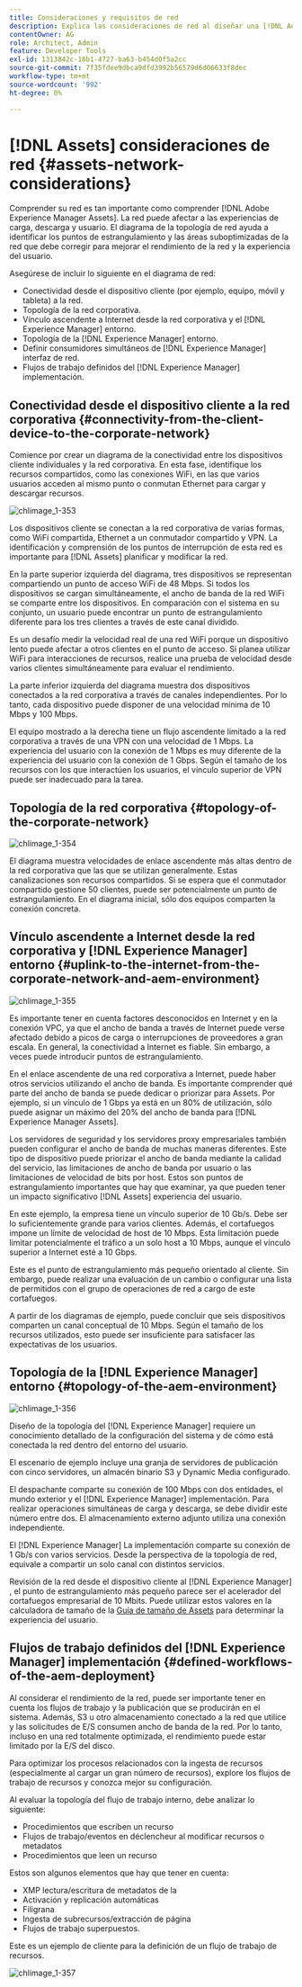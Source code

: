 ```yaml
---
title: Consideraciones y requisitos de red
description: Explica las consideraciones de red al diseñar una [!DNL Adobe Experience Manager Assets] implementación.
contentOwner: AG
role: Architect, Admin
feature: Developer Tools
exl-id: 1313842c-18b1-4727-ba63-b454d0f5a2cc
source-git-commit: 7f35fdee9dbca9dfd3992b56579d6d06633f8dec
workflow-type: tm+mt
source-wordcount: '992'
ht-degree: 0%

---
```


# [!DNL Assets] consideraciones de red {#assets-network-considerations}

Comprender su red es tan importante como comprender [!DNL Adobe Experience Manager Assets]. La red puede afectar a las experiencias de carga, descarga y usuario. El diagrama de la topología de red ayuda a identificar los puntos de estrangulamiento y las áreas suboptimizadas de la red que debe corregir para mejorar el rendimiento de la red y la experiencia del usuario.

Asegúrese de incluir lo siguiente en el diagrama de red:

* Conectividad desde el dispositivo cliente (por ejemplo, equipo, móvil y tableta) a la red.
* Topología de la red corporativa.
* Vínculo ascendente a Internet desde la red corporativa y el [!DNL Experience Manager] entorno.
* Topología de la [!DNL Experience Manager] entorno.
* Definir consumidores simultáneos de [!DNL Experience Manager] interfaz de red.
* Flujos de trabajo definidos del [!DNL Experience Manager] implementación.

## Conectividad desde el dispositivo cliente a la red corporativa {#connectivity-from-the-client-device-to-the-corporate-network}

Comience por crear un diagrama de la conectividad entre los dispositivos cliente individuales y la red corporativa. En esta fase, identifique los recursos compartidos, como las conexiones WiFi, en las que varios usuarios acceden al mismo punto o conmutan Ethernet para cargar y descargar recursos.

![chlimage_1-353](assets/chlimage_1-353.png)

Los dispositivos cliente se conectan a la red corporativa de varias formas, como WiFi compartida, Ethernet a un conmutador compartido y VPN. La identificación y comprensión de los puntos de interrupción de esta red es importante para [!DNL Assets] planificar y modificar la red.

En la parte superior izquierda del diagrama, tres dispositivos se representan compartiendo un punto de acceso WiFi de 48 Mbps. Si todos los dispositivos se cargan simultáneamente, el ancho de banda de la red WiFi se comparte entre los dispositivos. En comparación con el sistema en su conjunto, un usuario puede encontrar un punto de estrangulamiento diferente para los tres clientes a través de este canal dividido.

Es un desafío medir la velocidad real de una red WiFi porque un dispositivo lento puede afectar a otros clientes en el punto de acceso. Si planea utilizar WiFi para interacciones de recursos, realice una prueba de velocidad desde varios clientes simultáneamente para evaluar el rendimiento.

La parte inferior izquierda del diagrama muestra dos dispositivos conectados a la red corporativa a través de canales independientes. Por lo tanto, cada dispositivo puede disponer de una velocidad mínima de 10 Mbps y 100 Mbps.

El equipo mostrado a la derecha tiene un flujo ascendente limitado a la red corporativa a través de una VPN con una velocidad de 1 Mbps. La experiencia del usuario con la conexión de 1 Mbps es muy diferente de la experiencia del usuario con la conexión de 1 Gbps. Según el tamaño de los recursos con los que interactúen los usuarios, el vínculo superior de VPN puede ser inadecuado para la tarea.

## Topología de la red corporativa {#topology-of-the-corporate-network}

![chlimage_1-354](assets/chlimage_1-354.png)

El diagrama muestra velocidades de enlace ascendente más altas dentro de la red corporativa que las que se utilizan generalmente. Estas canalizaciones son recursos compartidos. Si se espera que el conmutador compartido gestione 50 clientes, puede ser potencialmente un punto de estrangulamiento. En el diagrama inicial, sólo dos equipos comparten la conexión concreta.

## Vínculo ascendente a Internet desde la red corporativa y [!DNL Experience Manager] entorno {#uplink-to-the-internet-from-the-corporate-network-and-aem-environment}

![chlimage_1-355](assets/chlimage_1-355.png)

Es importante tener en cuenta factores desconocidos en Internet y en la conexión VPC, ya que el ancho de banda a través de Internet puede verse afectado debido a picos de carga o interrupciones de proveedores a gran escala. En general, la conectividad a Internet es fiable. Sin embargo, a veces puede introducir puntos de estrangulamiento.

En el enlace ascendente de una red corporativa a Internet, puede haber otros servicios utilizando el ancho de banda. Es importante comprender qué parte del ancho de banda se puede dedicar o priorizar para Assets. Por ejemplo, si un vínculo de 1 Gbps ya está en un 80% de utilización, sólo puede asignar un máximo del 20% del ancho de banda para [!DNL Experience Manager Assets].

Los servidores de seguridad y los servidores proxy empresariales también pueden configurar el ancho de banda de muchas maneras diferentes. Este tipo de dispositivo puede priorizar el ancho de banda mediante la calidad del servicio, las limitaciones de ancho de banda por usuario o las limitaciones de velocidad de bits por host. Estos son puntos de estrangulamiento importantes que hay que examinar, ya que pueden tener un impacto significativo [!DNL Assets] experiencia del usuario.

En este ejemplo, la empresa tiene un vínculo superior de 10 Gb/s. Debe ser lo suficientemente grande para varios clientes. Además, el cortafuegos impone un límite de velocidad de host de 10 Mbps. Esta limitación puede limitar potencialmente el tráfico a un solo host a 10 Mbps, aunque el vínculo superior a Internet esté a 10 Gbps.

Este es el punto de estrangulamiento más pequeño orientado al cliente. Sin embargo, puede realizar una evaluación de un cambio o configurar una lista de permitidos con el grupo de operaciones de red a cargo de este cortafuegos.

A partir de los diagramas de ejemplo, puede concluir que seis dispositivos comparten un canal conceptual de 10 Mbps. Según el tamaño de los recursos utilizados, esto puede ser insuficiente para satisfacer las expectativas de los usuarios.

## Topología de la [!DNL Experience Manager] entorno {#topology-of-the-aem-environment}

![chlimage_1-356](assets/chlimage_1-356.png)

Diseño de la topología del [!DNL Experience Manager] requiere un conocimiento detallado de la configuración del sistema y de cómo está conectada la red dentro del entorno del usuario.

El escenario de ejemplo incluye una granja de servidores de publicación con cinco servidores, un almacén binario S3 y Dynamic Media configurado.

El despachante comparte su conexión de 100 Mbps con dos entidades, el mundo exterior y el [!DNL Experience Manager] implementación. Para realizar operaciones simultáneas de carga y descarga, se debe dividir este número entre dos. El almacenamiento externo adjunto utiliza una conexión independiente.

El [!DNL Experience Manager] La implementación comparte su conexión de 1 Gb/s con varios servicios. Desde la perspectiva de la topología de red, equivale a compartir un solo canal con distintos servicios.

Revisión de la red desde el dispositivo cliente al [!DNL Experience Manager] , el punto de estrangulamiento más pequeño parece ser el acelerador del cortafuegos empresarial de 10 Mbits. Puede utilizar estos valores en la calculadora de tamaño de la [Guía de tamaño de Assets](assets-sizing-guide.md) para determinar la experiencia del usuario.

## Flujos de trabajo definidos del [!DNL Experience Manager] implementación {#defined-workflows-of-the-aem-deployment}

Al considerar el rendimiento de la red, puede ser importante tener en cuenta los flujos de trabajo y la publicación que se producirán en el sistema. Además, S3 u otro almacenamiento conectado a la red que utilice y las solicitudes de E/S consumen ancho de banda de la red. Por lo tanto, incluso en una red totalmente optimizada, el rendimiento puede estar limitado por la E/S del disco.

Para optimizar los procesos relacionados con la ingesta de recursos (especialmente al cargar un gran número de recursos), explore los flujos de trabajo de recursos y conozca mejor su configuración.

Al evaluar la topología del flujo de trabajo interno, debe analizar lo siguiente:

* Procedimientos que escriben un recurso
* Flujos de trabajo/eventos en déclencheur al modificar recursos o metadatos
* Procedimientos que leen un recurso

Estos son algunos elementos que hay que tener en cuenta:

* XMP lectura/escritura de metadatos de la
* Activación y replicación automáticas
* Filigrana
* Ingesta de subrecursos/extracción de página
* Flujos de trabajo superpuestos.

Este es un ejemplo de cliente para la definición de un flujo de trabajo de recursos.

![chlimage_1-357](assets/chlimage_1-357.png)
